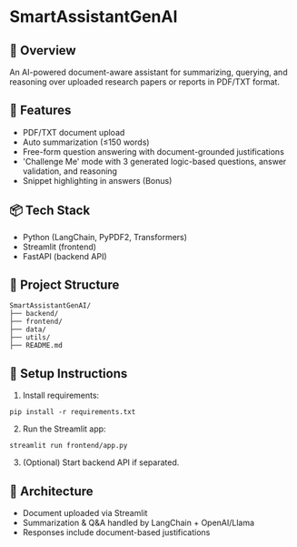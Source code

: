 # SmartAssistantGenAI

## 📑 Overview
An AI-powered document-aware assistant for summarizing, querying, and reasoning over uploaded research papers or reports in PDF/TXT format.

## 🚀 Features
- PDF/TXT document upload
- Auto summarization (≤150 words)
- Free-form question answering with document-grounded justifications
- 'Challenge Me' mode with 3 generated logic-based questions, answer validation, and reasoning
- Snippet highlighting in answers (Bonus)

## 📦 Tech Stack
- Python (LangChain, PyPDF2, Transformers)
- Streamlit (frontend)
- FastAPI (backend API)

## 📂 Project Structure
```
SmartAssistantGenAI/
├── backend/
├── frontend/
├── data/
├── utils/
├── README.md
```

## 📌 Setup Instructions
1. Install requirements:
```
pip install -r requirements.txt
```

2. Run the Streamlit app:
```
streamlit run frontend/app.py
```

3. (Optional) Start backend API if separated.

## 📐 Architecture
- Document uploaded via Streamlit
- Summarization & Q&A handled by LangChain + OpenAI/Llama
- Responses include document-based justifications

